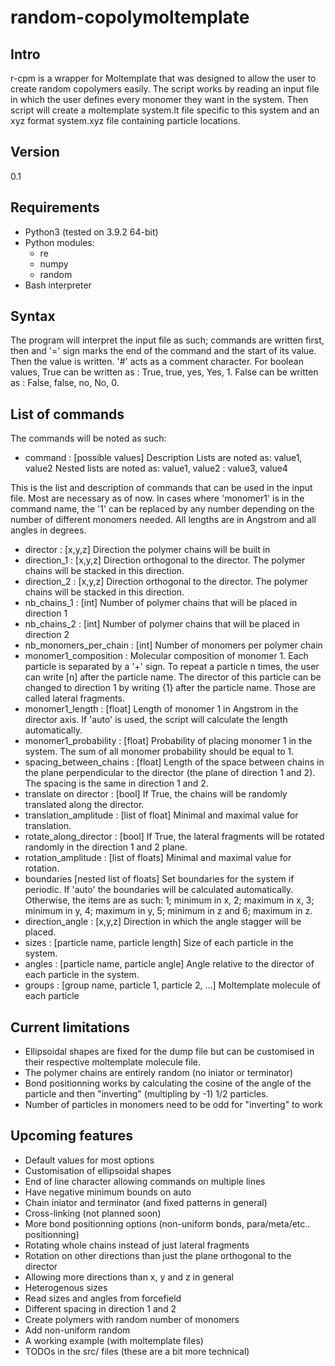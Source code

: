 # random-copolymoltemplate

## Intro
r-cpm is a wrapper for Moltemplate that was designed to allow the user to create random copolymers easily.
The script works by reading an input file in which the user defines every monomer they want in the system. Then script will create a moltemplate system.lt file specific to this system and an xyz format system.xyz file containing particle locations.

## Version
0.1

## Requirements
- Python3 (tested on 3.9.2 64-bit)
- Python modules:
    - re
    - numpy
    - random
- Bash interpreter

## Syntax
The program will interpret the input file as such; commands are written first, then and '=' sign marks the end of the command and the start of its value. Then the value is written. '#' acts as a comment character. For boolean values, True can be written as : True, true, yes, Yes, 1. False can be written as : False, false, no, No, 0.

## List of commands
The commands will be noted as such:
- command : [possible values] Description
Lists are noted as:
    value1, value2
Nested lists are noted as:
    value1, value2 : value3, value4

This is the list and description of commands that can be used in the input file. Most are necessary as of now. In cases where 'monomer1' is in the command name, the '1' can be replaced by any number depending on the number of different monomers needed.
All lengths are in Angstrom and all angles in degrees.

- director : [x,y,z] Direction the polymer chains will be built in
- direction_1 : [x,y,z] Direction orthogonal to the director. The polymer chains will be stacked in this direction.
- direction_2 : [x,y,z] Direction orthogonal to the director. The polymer chains will be stacked in this direction.
- nb_chains_1 : [int] Number of polymer chains that will be placed in direction 1
- nb_chains_2 : [int] Number of polymer chains that will be placed in direction 2
- nb_monomers_per_chain : [int] Number of monomers per polymer chain
- monomer1_composition : Molecular composition of monomer 1. Each particle is separated by a '+' sign. To repeat a particle n times, the user can write [n] after the particle name. The director of this particle can be changed to direction 1 by writing {1} after the particle name. Those are called lateral fragments.
- monomer1_length : [float] Length of monomer 1 in Angstrom in the director axis. If 'auto' is used, the script will calculate the length automatically.
- monomer1_probability : [float] Probability of placing monomer 1 in the system. The sum of all monomer probability should be equal to 1.
- spacing_between_chains : [float] Length of the space between chains in the plane perpendicular to the director (the plane of direction 1 and 2). The spacing is the same in direction 1 and 2.
- translate on director : [bool] If True, the chains will be randomly translated along the director.
- translation_amplitude : [list of float] Minimal and maximal value for translation.
- rotate_along_director : [bool] If True, the lateral fragments will be rotated randomly in the direction 1 and 2 plane.
- rotation_amplitude : [list of floats] Minimal and maximal value for rotation.
- boundaries [nested list of floats] Set boundaries for the system if periodic. If 'auto' the boundaries will be calculated automatically. Otherwise, the items are as such: 1; minimum in x, 2; maximum in x, 3; minimum in y, 4; maximum in y, 5; minimum in z and 6; maximum in z.
- direction_angle : [x,y,z] Direction in which the angle stagger will be placed.
- sizes : [particle name, particle length] Size of each particle in the system.
- angles : [particle name, particle angle] Angle relative to the director of each particle in the system.
- groups : [group name, particle 1, particle 2, ...] Moltemplate molecule of each particle

## Current limitations
- Ellipsoidal shapes are fixed for the dump file but can be customised in their respective moltemplate molecule file.
- The polymer chains are entirely random (no iniator or terminator)
- Bond positionning works by calculating the cosine of the angle of the particle and then "inverting" (multipling by -1) 1/2 particles.
- Number of particles in monomers need to be odd for "inverting" to work

## Upcoming features
- Default values for most options
- Customisation of ellipsoidal shapes
- End of line character allowing commands on multiple lines
- Have negative minimum bounds on auto
- Chain iniator and terminator (and fixed patterns in general)
- Cross-linking (not planned soon)
- More bond positionning options (non-uniform bonds, para/meta/etc.. positionning)
- Rotating whole chains instead of just lateral fragments
- Rotation on other directions than just the plane orthogonal to the director
- Allowing more directions than x, y and z in general
- Heterogenous sizes
- Read sizes and angles from forcefield
- Different spacing in direction 1 and 2
- Create polymers with random number of monomers
- Add non-uniform random
- A working example (with moltemplate files)
- TODOs in the src/ files (these are a bit more technical)